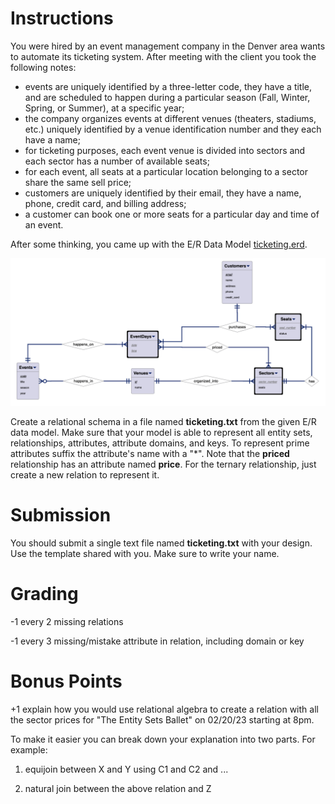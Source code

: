# Instructions

You were hired by an event management company in the Denver area wants to automate its ticketing system. After meeting with the client you took the following notes: 

* events are uniquely identified by a three-letter code, they have a title, and are scheduled to happen during a particular season (Fall, Winter, Spring, or Summer), at a specific year; 
* the company organizes events at different venues (theaters, stadiums, etc.) uniquely identified by a venue identification number and they each have a name; 
* for ticketing purposes, each event venue is divided into sectors and each sector has a number of available seats; 
* for each event, all seats at a particular location belonging to a sector share the same sell price; 
* customers are uniquely identified by their email, they have a name, phone, credit card, and billing address; 
* a customer can book one or more seats for a particular day and time of an event. 

After some thinking, you came up with the E/R Data Model [ticketing.erd](src/ticketing.erd). 

![pic1.png](pics/pic1.png)

Create a relational schema in a file named **ticketing.txt** from the given E/R data model. Make sure that your model is able to represent all entity sets, relationships, attributes, attribute domains, and keys. To represent prime attributes suffix the attribute's name with a "*". Note that the **priced** relationship has an attribute named **price**.  For the ternary relationship, just create a new relation to represent it. 

# Submission

You should submit a single text file named **ticketing.txt** with your design. Use the template shared with you. Make sure to write your name. 

# Grading

-1 every 2 missing relations

-1 every 3 missing/mistake attribute in relation, including domain or key

# Bonus Points

+1 explain how you would use relational algebra to create a relation with all the sector prices for "The Entity Sets Ballet" on 02/20/23 starting at 8pm.

To make it easier you can break down your explanation into two parts. For example: 

1) equijoin between X and Y using C1 and C2 and ...

2) natural join between the above relation and Z 

